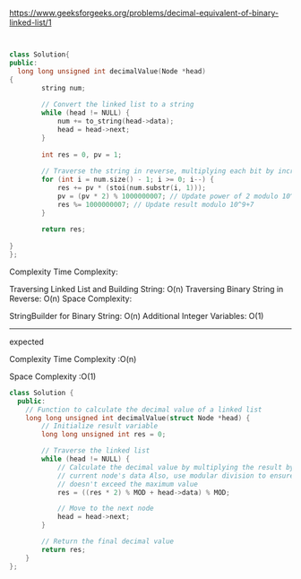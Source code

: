 https://www.geeksforgeeks.org/problems/decimal-equivalent-of-binary-linked-list/1

```cpp


class Solution{
public:
  long long unsigned int decimalValue(Node *head)
{
        string num;
        
        // Convert the linked list to a string
        while (head != NULL) {
            num += to_string(head->data);
            head = head->next;
        }
        
        int res = 0, pv = 1;
        
        // Traverse the string in reverse, multiplying each bit by increasing powers of 2
        for (int i = num.size() - 1; i >= 0; i--) {
            res += pv * (stoi(num.substr(i, 1)));
            pv = (pv * 2) % 1000000007; // Update power of 2 modulo 10^9+7
            res %= 1000000007; // Update result modulo 10^9+7
        }
        
        return res;
    
}
};


```


Complexity
Time Complexity:

Traversing Linked List and Building String: O(n)
Traversing Binary String in Reverse: O(n)
Space Complexity:

StringBuilder for Binary String: O(n)
Additional Integer Variables: O(1)



---

expected

Complexity
Time Complexity :O(n) 

Space Complexity :O(1)


```cpp
class Solution {
  public:
    // Function to calculate the decimal value of a linked list
    long long unsigned int decimalValue(struct Node *head) {
        // Initialize result variable
        long long unsigned int res = 0;

        // Traverse the linked list
        while (head != NULL) {
            // Calculate the decimal value by multiplying the result by 2 and adding
            // current node's data Also, use modular division to ensure the result
            // doesn't exceed the maximum value
            res = ((res * 2) % MOD + head->data) % MOD;

            // Move to the next node
            head = head->next;
        }

        // Return the final decimal value
        return res;
    }
};


```
